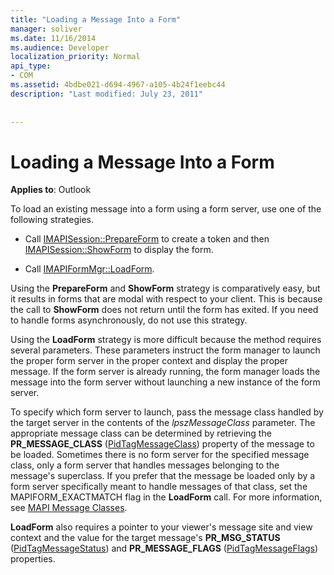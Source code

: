 ```yaml
---
title: "Loading a Message Into a Form"
manager: soliver
ms.date: 11/16/2014
ms.audience: Developer
localization_priority: Normal
api_type:
- COM
ms.assetid: 4bdbe021-d694-4967-a105-4b24f1eebc44
description: "Last modified: July 23, 2011"
 
 
---
```


# Loading a Message Into a Form

  
  
**Applies to**: Outlook 
  
To load an existing message into a form using a form server, use one of the following strategies.
  
- Call [IMAPISession::PrepareForm](imapisession-prepareform.md) to create a token and then [IMAPISession::ShowForm](imapisession-showform.md) to display the form. 
    
- Call [IMAPIFormMgr::LoadForm](imapiformmgr-loadform.md). 
    
Using the **PrepareForm** and **ShowForm** strategy is comparatively easy, but it results in forms that are modal with respect to your client. This is because the call to **ShowForm** does not return until the form has exited. If you need to handle forms asynchronously, do not use this strategy. 
  
Using the **LoadForm** strategy is more difficult because the method requires several parameters. These parameters instruct the form manager to launch the proper form server in the proper context and display the proper message. If the form server is already running, the form manager loads the message into the form server without launching a new instance of the form server. 
  
To specify which form server to launch, pass the message class handled by the target server in the contents of the  _lpszMessageClass_ parameter. The appropriate message class can be determined by retrieving the **PR_MESSAGE_CLASS** ([PidTagMessageClass](pidtagmessageclass-canonical-property.md)) property of the message to be loaded. Sometimes there is no form server for the specified message class, only a form server that handles messages belonging to the message's superclass. If you prefer that the message be loaded only by a form server specifically meant to handle messages of that class, set the MAPIFORM_EXACTMATCH flag in the **LoadForm** call. For more information, see [MAPI Message Classes](mapi-message-classes.md).
  
 **LoadForm** also requires a pointer to your viewer's message site and view context and the value for the target message's **PR_MSG_STATUS** ([PidTagMessageStatus](pidtagmessagestatus-canonical-property.md)) and **PR_MESSAGE_FLAGS** ([PidTagMessageFlags](pidtagmessageflags-canonical-property.md)) properties.
  

